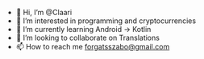 - 👋 Hi, I’m @Claari
- 👀 I’m interested in programming and cryptocurrencies
- 🌱 I’m currently learning Android -> Kotlin
- 💞️ I’m looking to collaborate on Translations
- 📫 How to reach me forgatsszabo@gmail.com

<!---
Claari/Claari is a ✨ special ✨ repository because its `README.md` (this file) appears on your GitHub profile.
You can click the Preview link to take a look at your changes.
--->
